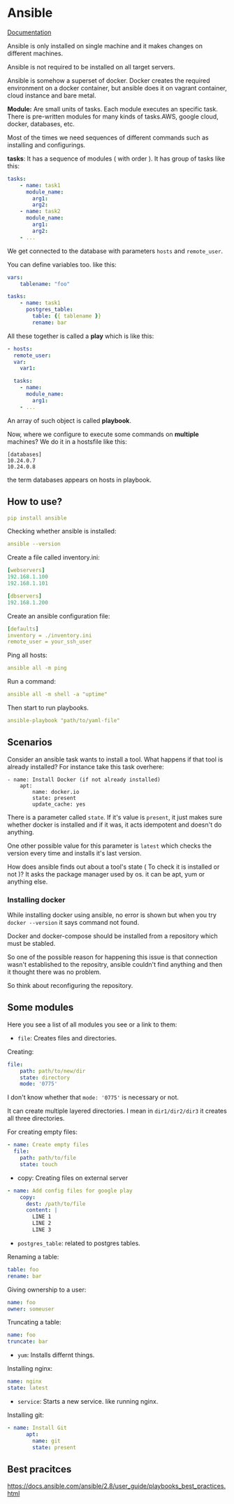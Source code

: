 # Ansible

[Documentation](https://docs.ansible.com/)

Ansible is only installed on single machine and it makes changes on different machines.

Ansible is not required to be installed on all target servers.

Ansible is somehow a superset of docker. Docker creates the required environment on a docker container, but ansible does it on vagrant container, cloud instance and bare metal.

**Module:** Are small units of tasks. Each module executes an specific task. There is pre-written modules for many kinds of tasks.AWS, google cloud, docker, databases, etc.

Most of the times we need sequences of different commands such as installing and configurings.

**tasks**: It has a sequence of modules ( with order ). It has group of tasks like this:
```yml
tasks:
    - name: task1
      module_name:
        arg1:
        arg2:
    - name: task2
      module_name:
        arg1:
        arg2:
    - ...
```

We get connected to the database with parameters `hosts` and `remote_user`.

You can define variables too. like this:
```yml
vars:
    tablename: "foo"

tasks:
    - name: task1
      postgres_table:
        table: {{ tablename }}
        rename: bar
```

All these together is called a **play** which is like this:
```yml
- hosts: 
  remote_user:
  var:
    var1:

  tasks: 
    - name:
      module_name:
        arg1:
    - ...
```

An array of such object is called **playbook**.

Now, where we configure to execute some commands on **multiple** machines? We do it in a hostsfile like this:
```
[databases]
10.24.0.7
10.24.0.8
```
the term databases appears on hosts in playbook.

## How to use? 

```yml
pip install ansible
```

Checking whether ansible is installed:

```yml
ansible --version
```

Create a file called inventory.ini:

```yml
[webservers]
192.168.1.100
192.168.1.101

[dbservers]
192.168.1.200
```

Create an ansible configuration file:

```yml
[defaults]
inventory = ./inventory.ini
remote_user = your_ssh_user
```

Ping all hosts:

```yml
ansible all -m ping
```

Run a command:
```yml
ansible all -m shell -a "uptime"
```

Then start to run playbooks.
```yml
ansible-playbook "path/to/yaml-file"
```

## Scenarios

Consider an ansible task wants to install a tool. What happens if that tool is already installed? For instance take this task overhere:
```
- name: Install Docker (if not already installed)
    apt:
        name: docker.io
        state: present
        update_cache: yes
```

There is a parameter called `state`. If it's value is `present`, it just makes sure whether docker is installed and if it was, it acts idempotent and doesn't do anything.

One other possible value for this parameter is `latest` which checks the version every time and installs it's last version.

How does ansible finds out about a tool's state ( To check it is installed or not )? It asks the package manager used by os. it can be apt, yum or anything else.

### Installing docker

While installing docker using ansible, no error is shown but when you try `docker --version` it says command not found.

Docker and docker-compose should be installed from a repository which must be stabled.

So one of the possible reason for happening this issue is that connection wasn't established to the repositry, ansible couldn't find anything and then it thought there was no problem. 

So think about reconfiguring the repository.

## Some modules
Here you see a list of all modules you see or a link to them: 

- `file`: Creates files and directories.

Creating:
```yml
file:
    path: path/to/new/dir
    state: directory
    mode: '0775'
```

I don't know whether that `mode: '0775'` is necessary or not.

It can create multiple layered directories. I mean in `dir1/dir2/dir3` it creates all three directories.

For creating empty files:
```yml
- name: Create empty files
  file:
    path: path/to/file
    state: touch
```

- copy: Creating files on external server

```yml
- name: Add config files for google play
    copy:
      dest: /path/to/file
      content: |
        LINE 1
        LINE 2
        LINE 3
```
- `postgres_table`: related to postgres tables.

Renaming a table:
```yml
table: foo
rename: bar
```
Giving ownership to a user:
```yml
name: foo
owner: someuser
```
Truncating a table:
```yml
name: foo
truncate: bar
``` 

- `yum`: Installs differnt things.

Installing nginx:
```yml
name: nginx
state: latest
```

- `service`: Starts a new service. like running nginx.

Installing git:
```yml
- name: Install Git
      apt:
        name: git
        state: present
```

## Best pracitces

https://docs.ansible.com/ansible/2.8/user_guide/playbooks_best_practices.html

